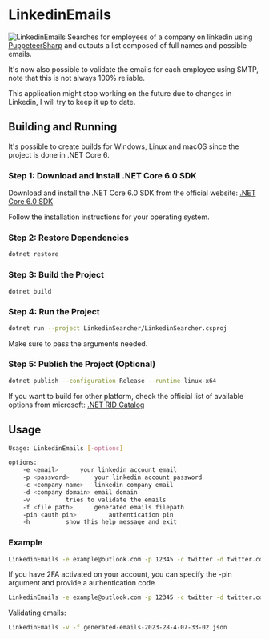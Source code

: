 # LinkedinEmails
![LinkedinEmails](https://user-images.githubusercontent.com/26238419/231917888-746674c1-f93e-4610-a1b5-6aec8a297ccf.png)
Searches for employees of a company on linkedin using [PuppeteerSharp](https://github.com/hardkoded/puppeteer-sharp) and outputs a list composed of full names and possible emails.<br />

It's now also possible to validate the emails for each employee using SMTP, note that this is not always 100% reliable.<br />

This application might stop working on the future due to changes in Linkedin, I will try to keep it up to date.<br />


## Building and Running

It's possible to create builds for Windows, Linux and macOS since the project is done in .NET Core 6.

### Step 1: Download and Install .NET Core 6.0 SDK

Download and install the .NET Core 6.0 SDK from the official website:
[.NET Core 6.0 SDK](https://dotnet.microsoft.com/download/dotnet/6.0)

Follow the installation instructions for your operating system.

### Step 2: Restore Dependencies
```bash
dotnet restore
```

### Step 3: Build the Project
```bash
dotnet build
```

### Step 4: Run the Project
```bash
dotnet run --project LinkedinSearcher/LinkedinSearcher.csproj
```

Make sure to pass the arguments needed.

### Step 5: Publish the Project (Optional)
```bash
dotnet publish --configuration Release --runtime linux-x64
```

If you want to build for other platform, check the official list of available options from microsoft:
[.NET RID Catalog](https://learn.microsoft.com/en-us/dotnet/core/rid-catalog)

## Usage
```bash
Usage: LinkedinEmails [-options]

options:
	-e <email>		your linkedin account email
	-p <password>		your linkedin account password
	-c <company name>	linkedin company email 
	-d <company domain>	email domain	
	-v			tries to validate the emails
	-f <file path>		generated emails filepath
	-pin <auth pin>     	authentication pin
	-h			show this help message and exit	
```

### Example
```bash
LinkedinEmails -e example@outlook.com -p 12345 -c twitter -d twitter.com
```

If you have 2FA activated on your account, you can specify the -pin argument and provide a authentication code
```bash
LinkedinEmails -e example@outlook.com -p 12345 -c twitter -d twitter.com -pin 274123
```

Validating emails:
```bash
LinkedinEmails -v -f generated-emails-2023-28-4-07-33-02.json
```